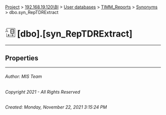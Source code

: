 #### 

[Project](../../../../index.md) > [192.168.19.120\\BI](../../../index.md) > [User databases](../../index.md) > [TIMM_Reports](../index.md) > [Synonyms](Synonyms.md) > dbo.syn_RepTDRExtract

# ![Synonyms](../../../../Images/Synonym32.png) [dbo].[syn_RepTDRExtract]

---

## <a name="#properties"></a>Properties



---

###### Author:  MIS Team

###### Copyright 2021 - All Rights Reserved

###### Created: Monday, November 22, 2021 3:15:24 PM

